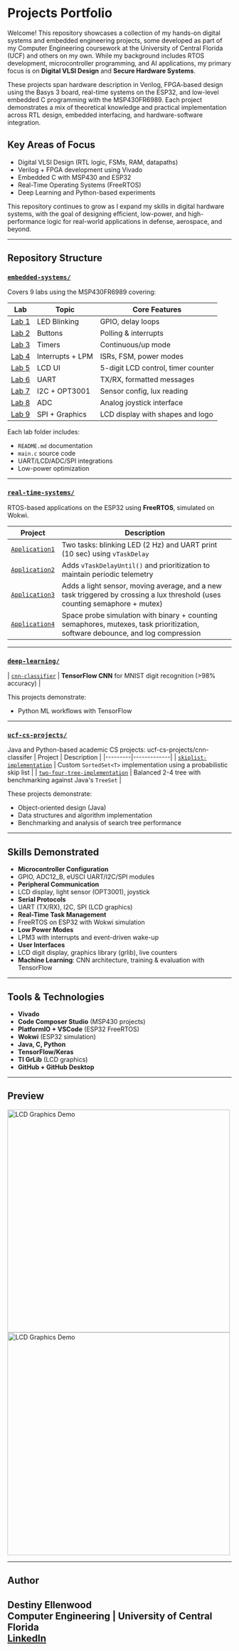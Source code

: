 # Projects Portfolio

Welcome! This repository showcases a collection of my hands-on digital systems and embedded engineering projects, some developed as part of my Computer Engineering coursework at the University of Central Florida (UCF) and others on my own. While my background includes RTOS development, microcontroller programming, and AI applications, my primary focus is on **Digital VLSI Design** and **Secure Hardware Systems**.

These projects span hardware description in Verilog, FPGA-based design using the Basys 3 board, real-time systems on the ESP32, and low-level embedded C programming with the MSP430FR6989. Each project demonstrates a mix of theoretical knowledge and practical implementation across RTL design, embedded interfacing, and hardware-software integration.

## Key Areas of Focus
- Digital VLSI Design (RTL logic, FSMs, RAM, datapaths)
- Verilog + FPGA development using Vivado
- Embedded C with MSP430 and ESP32
- Real-Time Operating Systems (FreeRTOS)
- Deep Learning and Python-based experiments

This repository continues to grow as I expand my skills in digital hardware systems, with the goal of designing efficient, low-power, and high-performance logic for real-world applications in defense, aerospace, and beyond.


---

## Repository Structure

###  [`embedded-systems/`](./embedded-systems/)
Covers 9 labs using the MSP430FR6989 covering:

| Lab | Topic | Core Features |
|-----|-------|---------------|
| [Lab 1](./embedded-systems/Lab01_LED_Blink) | LED Blinking | GPIO, delay loops |
| [Lab 2](./embedded-systems/Lab02_Button_Interrupts) | Buttons | Polling & interrupts |
| [Lab 3](./embedded-systems/Lab03_Timer_LED_Control) | Timers | Continuous/up mode |
| [Lab 4](./embedded-systems/Lab04_Interrupts_and_LowPower) | Interrupts + LPM | ISRs, FSM, power modes |
| [Lab 5](./embedded-systems/Lab05_LCD_Display) | LCD UI | 5-digit LCD control, timer counter |
| [Lab 6](./embedded-systems/Lab06_UART_Communication) | UART | TX/RX, formatted messages |
| [Lab 7](./embedded-systems/Lab07_I2C_LightSensor) | I2C + OPT3001 | Sensor config, lux reading |
| [Lab 8](./embedded-systems/Lab08_ADC_Joystick) | ADC | Analog joystick interface |
| [Lab 9](./embedded-systems/Lab09_SPI_LCD_Display) | SPI + Graphics | LCD display with shapes and logo |

Each lab folder includes:
- `README.md` documentation
-  `main.c` source code
-  UART/LCD/ADC/SPI integrations
-  Low-power optimization

---

###  [`real-time-systems/`](./real-time-systems/)
RTOS-based applications on the ESP32 using **FreeRTOS**, simulated on Wokwi.

| Project | Description |
|---------|-------------|
| [`Application1`](./real-time-systems/Application1) | Two tasks: blinking LED (2 Hz) and UART print (10 sec) using `vTaskDelay` |
| [`Application2`](./real-time-systems/Application2) | Adds `vTaskDelayUntil()` and prioritization to maintain periodic telemetry |
| [`Application3`](./real-time-systems/Application3) | Adds a light sensor, moving average, and a new task triggered by crossing a lux threshold (uses counting semaphore + mutex) |
| [`Application4`](./real-time-systems/Application4) | Space probe simulation with binary + counting semaphores, mutexes, task prioritization, software debounce, and log compression |


---
###  [`deep-learning/`](./deep-learning/)
| [`cnn-classifier`](deep-learning/) | **TensorFlow CNN** for MNIST digit recognition (>98% accuracy) |

This projects demonstrate:
- Python ML workflows with TensorFlow
---
###  [`ucf-cs-projects/`](./ucf-cs-projects/)
Java and Python-based academic CS projects:
ucf-cs-projects/cnn-classifer
| Project | Description |
|---------|-------------|
| [`skiplist-implementation`](ucf-cs-projects/skiplist-implementation) | Custom `SortedSet<T>` implementation using a probabilistic skip list |
| [`two-four-tree-implementation`](ucf-cs-projects/two-four-tree-implementation) | Balanced 2-4 tree with benchmarking against Java's `TreeSet` |

These projects demonstrate:
- Object-oriented design (Java)
- Data structures and algorithm implementation
- Benchmarking and analysis of search tree performance

---

##  Skills Demonstrated

-  **Microcontroller Configuration**
  - GPIO, ADC12_B, eUSCI UART/I2C/SPI modules
-  **Peripheral Communication**
  - LCD display, light sensor (OPT3001), joystick
-  **Serial Protocols**
  - UART (TX/RX), I2C, SPI (LCD graphics)
-  **Real-Time Task Management**
  - FreeRTOS on ESP32 with Wokwi simulation
-  **Low Power Modes**
  - LPM3 with interrupts and event-driven wake-up
-  **User Interfaces**
  - LCD digit display, graphics library (grlib), live counters
-  **Machine Learning**: CNN architecture, training & evaluation with TensorFlow

---

##  Tools & Technologies

- **Vivado**
- **Code Composer Studio** (MSP430 projects)
- **PlatformIO + VSCode** (ESP32 FreeRTOS)
- **Wokwi** (ESP32 simulation)
- **Java, C, Python**
- **TensorFlow/Keras**
- **TI GrLib** (LCD graphics)
- **GitHub + GitHub Desktop**

---

## Preview

<img src="./embedded-systems/Lab09_SPI_LCD_Display/assets/snoopy image.png" alt="LCD Graphics Demo" width="500"/>
<img src="./embedded-systems/Lab09_SPI_LCD_Display/assets/second screen.png" alt="LCD Graphics Demo" width="500"/>

---

## Author

**Destiny Ellenwood**  
Computer Engineering | University of Central Florida  
[LinkedIn](https://www.linkedin.com/in/destinyellenwood/) 
---

